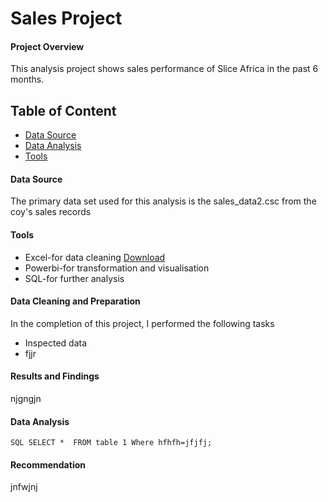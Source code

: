 # Sales Project

#### Project Overview
This analysis project shows sales performance of Slice Africa in the past 6 months.

## Table of Content
- [Data Source](#data-source)
- [Data Analysis](#data-analysis)
- [Tools](#tools)

#### Data Source
The primary data set used for this analysis is the sales_data2.csc from the coy's sales records

#### Tools
- Excel-for data cleaning [Download](https://victoragu.com)
- Powerbi-for transformation and visualisation
- SQL-for further analysis

#### Data Cleaning and Preparation
In the completion of this project, I performed the following tasks
- Inspected data
- fjjr

#### Results and Findings
njgngjn

#### Data Analysis
`SQL
SELECT * 
FROM table 1
Where hfhfh=jfjfj;
`

#### Recommendation
jnfwjnj
